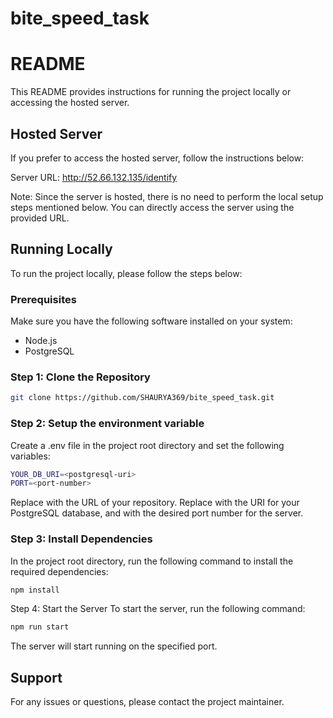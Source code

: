 # bite_speed_task
 
# README

This README provides instructions for running the project locally or accessing the hosted server.

## Hosted Server

If you prefer to access the hosted server, follow the instructions below:

Server URL: http://52.66.132.135/identify

Note: Since the server is hosted, there is no need to perform the local setup steps mentioned below. You can directly access the server using the provided URL.

## Running Locally

To run the project locally, please follow the steps below:

### Prerequisites

Make sure you have the following software installed on your system:

- Node.js
- PostgreSQL

### Step 1: Clone the Repository

```bash
git clone https://github.com/SHAURYA369/bite_speed_task.git
```
### Step 2: Setup the environment variable

Create a .env file in the project root directory and set the following variables:

```bash
YOUR_DB_URI=<postgresql-uri>
PORT=<port-number>
```
Replace <repository-url> with the URL of your repository. Replace <postgresql-uri> with the URI for your PostgreSQL database, and <port-number> with the desired port number for the server.

### Step 3: Install Dependencies

In the project root directory, run the following command to install the required dependencies:

```bash
npm install
```

Step 4: Start the Server
To start the server, run the following command:

```bash
npm run start
```
The server will start running on the specified port.

## Support
For any issues or questions, please contact the project maintainer.
